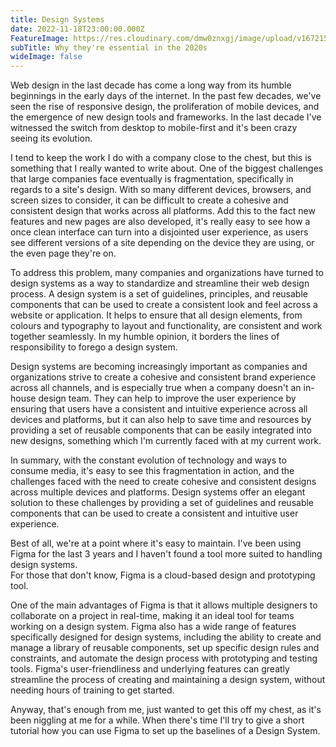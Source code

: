 ```yaml
---
title: Design Systems
date: 2022-11-18T23:00:00.000Z
FeatureImage: https://res.cloudinary.com/dmw0znxgj/image/upload/v1672157921/AntvdUploads/VagrantTea_Mickey_mouse_in_the_style_of_Charles_M._Schulz_illus_f726579e-b3f1-4d17-81c5-2a8eff03a356_rr7cqo.png
subTitle: Why they're essential in the 2020s
wideImage: false
---
```

Web design in the last decade has come a long way from its humble beginnings in the early days of the internet. In the past few decades, we've seen the rise of responsive design, the proliferation of mobile devices, and the emergence of new design tools and frameworks. In the last decade I've witnessed the switch from desktop to mobile-first and it's been crazy seeing its evolution.

I tend to keep the work I do with a company close to the chest, but this is something that I really wanted to write about. One of the biggest challenges that large companies face eventually is fragmentation, specifically in regards to a site's design. With so many different devices, browsers, and screen sizes to consider, it can be difficult to create a cohesive and consistent design that works across all platforms. Add this to the fact new features and new pages are also developed, it's really easy to see how a once clean interface can turn into a disjointed user experience, as users see different versions of a site depending on the device they are using, or the even page they're on.

To address this problem, many companies and organizations have turned to design systems as a way to standardize and streamline their web design process. A design system is a set of guidelines, principles, and reusable components that can be used to create a consistent look and feel across a website or application. It helps to ensure that all design elements, from colours and typography to layout and functionality, are consistent and work together seamlessly. In my humble opinion, it borders the lines of responsibility to forego a design system.

Design systems are becoming increasingly important as companies and organizations strive to create a cohesive and consistent brand experience across all channels, and is especially true when a company doesn't an in-house design team. They can help to improve the user experience by ensuring that users have a consistent and intuitive experience across all devices and platforms, but it can also help to save time and resources by providing a set of reusable components that can be easily integrated into new designs, something which I'm currently faced with at my current work.

In summary, with the constant evolution of technology and ways to consume media, it's easy to see this fragmentation in action, and the challenges faced with the need to create cohesive and consistent designs across multiple devices and platforms. Design systems offer an elegant solution to these challenges by providing a set of guidelines and reusable components that can be used to create a consistent and intuitive user experience.

Best of all, we're at a point where it's easy to maintain. I've been using Figma for the last 3 years and I haven't found a tool more suited to handling design systems.  
For those that don't know, Figma is a cloud-based design and prototyping tool.

One of the main advantages of Figma is that it allows multiple designers to collaborate on a project in real-time, making it an ideal tool for teams working on a design system. Figma also has a wide range of features specifically designed for design systems, including the ability to create and manage a library of reusable components, set up specific design rules and constraints, and automate the design process with prototyping and testing tools. Figma's user-friendliness and underlying features can greatly streamline the process of creating and maintaining a design system, without needing hours of training to get started.

Anyway, that's enough from me, just wanted to get this off my chest, as it's been niggling at me for a while. When there's time I'll try to give a short tutorial how you can use Figma to set up the baselines of a Design System. 